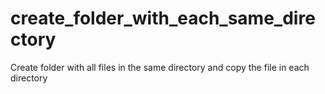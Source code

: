 # create_folder_with_each_same_directory
Create folder with all files in the same directory and copy the file in each directory
